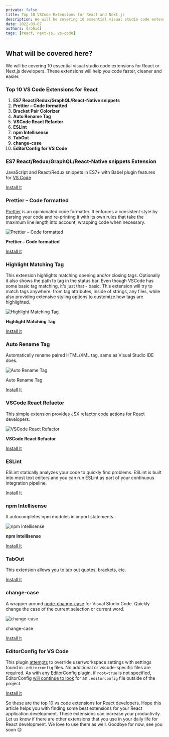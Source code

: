 ```yaml
---
private: false
title: Top 10 VSCode Extensions for React and Next.js
description: We will be covering 10 essential visual studio code extensions for React developers. These extensions will help you code faster cleaner and easier.
date: 2022-03-07
authors: [rohid]
tags: [react, next-js, vs-code]
---
```


## What will be covered here?

We will be covering 10 essential visual studio code extensions for React or Next.js developers. These extensions will help you code faster, cleaner and easier.

### Top 10 VS Code Extensions for React

1. **ES7 React/Redux/GraphQL/React-Native snippets**
2. **Prettier – Code formatted**
3. **Bracket Pair Colorizer**
4. **Auto Rename Tag**
5. **VSCode React Refactor**
6. **ESLint**
7. **npm Intellisense**
8. **TabOut**
9. **change-case**
10. **EditorConfig for VS Code**

### **ES7 React/Redux/GraphQL/React-Native snippets** Extension

JavaScript and React/Redux snippets in ES7+ with Babel plugin features for [VS Code](https://code.visualstudio.com/)

[Install It](https://marketplace.visualstudio.com/items?itemName=dsznajder.es7-react-js-snippets)

### **Prettier – Code formatted**

[Prettier](https://prettier.io/) is an opinionated code formatter. It enforces a consistent style by parsing your code and re-printing it with its own rules that take the maximum line length into account, wrapping code when necessary.

![**Prettier – Code formatted**](https://glebbahmutov.com/blog/images/prettier/projectB.gif)

**Prettier – Code formatted**

[Install It](https://marketplace.visualstudio.com/items?itemName=esbenp.prettier-vscode)

### **Highlight Matching Tag**

This extension highlights matching opening and/or closing tags. Optionally it also shows the path to tag in the status bar. Even though VSCode has some basic tag matching, it's just that - basic. This extension will try to match tags anywhere: from tag attributes, inside of strings, any files, while also providing extensive styling options to customize how tags are highlighted.

![**Highlight Matching Tag**](https://images2.imgbox.com/71/2a/zIA1XCzK_o.gif)

**Highlight Matching Tag**

[Install It](https://marketplace.visualstudio.com/items?itemName=vincaslt.highlight-matching-tag)

### Auto Rename Tag

Automatically rename paired HTML/XML tag, same as Visual Studio IDE does.

![Auto Rename Tag](https://github.com/formulahendry/vscode-auto-rename-tag/raw/HEAD/images/usage.gif)

Auto Rename Tag

[Install It](https://marketplace.visualstudio.com/items?itemName=formulahendry.auto-rename-tag)

### **VSCode React Refactor**

This simple extension provides JSX refactor code actions for React developers.

![**VSCode React Refactor**](https://github.com/planbcoding/vscode-react-refactor/raw/master/assets/images/preview.gif)

**VSCode React Refactor**

[Install It](https://marketplace.visualstudio.com/items?itemName=planbcoding.vscode-react-refactor)

### ESLint

ESLint statically analyzes your code to quickly find problems. ESLint is built into most text editors and you can run ESLint as part of your continuous integration pipeline.

[Install It](https://marketplace.visualstudio.com/items?itemName=dbaeumer.vscode-eslint)

### **npm Intellisense**

It autocompletes npm modules in import statements.

![**npm Intellisense**](https://github.com/ChristianKohler/NpmIntellisense/raw/master/images/auto_complete.gif)

**npm Intellisense**

[Install It](https://marketplace.visualstudio.com/items?itemName=christian-kohler.npm-intellisense)

### TabOut

This extension allows you to tab out quotes, brackets, etc.

[Install It](https://marketplace.visualstudio.com/items?itemName=albert.TabOut)

### change-case

A wrapper around [node-change-case](https://github.com/blakeembrey/node-change-case) for Visual Studio Code. Quickly change the case of the current selection or current word.

![change-case](https://cloud.githubusercontent.com/assets/2899448/10712456/3c5e29b6-7a9c-11e5-9ce4-7eb944889696.gif)

change-case

[Install It](https://marketplace.visualstudio.com/items?itemName=wmaurer.change-case)

### EditorConfig for VS Code

This plugin [attempts](https://marketplace.visualstudio.com/items?itemName=EditorConfig.EditorConfig#known-issues) to override user/workspace settings with settings found in `.editorconfig` files. No additional or vscode-specific files are required. As with any EditorConfig plugin, if `root=true` is not specified, EditorConfig [will continue to look](https://editorconfig.org/#file-location) for an `.editorconfig` file outside of the project.

[Install It](https://marketplace.visualstudio.com/items?itemName=EditorConfig.EditorConfig)

So these are the top 10 vs code extensions for React developers. Hope this article helps you with finding some best extensions for your React application development. These extensions can increase your productivity. Let us know if there are other extensions that you use in your daily life for React development. We love to use them as well. Goodbye for now, see you soon 😊
